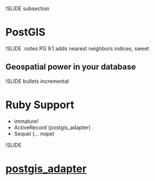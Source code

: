 !SLIDE subsection

# PostGIS

!SLIDE
.notes PG 9.1 adds nearest neighbors indices, sweet

## Geospatial power in your database

!SLIDE bullets incremental

# Ruby Support
* immature!
* ActiveRecord (postgis_adapter)
* Sequel (... nope)

!SLIDE

# [postgis_adapter](https://github.com/nofxx/postgis_adapter)

